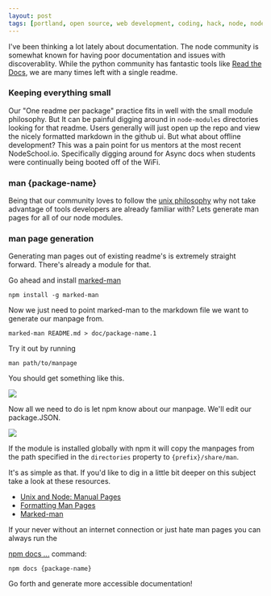 ```yaml
---
layout: post
tags: [portland, open source, web development, coding, hack, node, node modules, man, man pages, unix, marked man, npm]
---
```


I've been thinking a lot lately about documentation. The node
community is somewhat known for having poor documentation and issues
with discoverablity. While the python community has fantastic tools
like [Read the Docs](https://readthedocs.org/), we are many times left
with a single readme.

### Keeping everything small

Our "One readme per package" practice fits in well with the small
module philosophy. But It can be painful digging around in
`node-modules` directories looking for that readme. Users generally
will just open up the repo and view the nicely formatted markdown in
the github ui. But what about offline development? This was a pain
point for us mentors at the most recent NodeSchool.io. Specifically
digging around for Async docs when students were continually being
booted off of the WiFi.

### man {package-name}

Being that our community loves to follow the
[unix philosophy](http://blog.izs.me/post/48281998870/unix-philosophy-and-node-js)
why not take advantage of tools developers are already familiar with?
Lets generate man pages for all of our node modules.

### man page generation

Generating man pages out of existing readme's is extremely straight
forward. There's already a module for that.

Go ahead and install [marked-man](https://github.com/kapouer/marked-man)

`npm install -g marked-man`

Now we just need to point marked-man to the markdown file we want to
generate our manpage from.

`marked-man README.md > doc/package-name.1`

Try it out by running

`man path/to/manpage`

You should get something like this.

![](http://i.imgur.com/99ZZX9M.png)

Now all we need to do is let npm know about our manpage. We'll edit
our package.JSON.

![](http://i.imgur.com/gKrOKBN.png)

If the module is installed globally with npm it will copy the manpages
from the path specified in the `directories` property to
`{prefix}/share/man`.

It's as simple as that. If you'd like to dig in a little bit deeper on
this subject take a look at these resources.

* [Unix and Node: Manual Pages](http://dailyjs.com/2012/02/16/unix-node-community/)
* [Formatting Man Pages](http://www.fnal.gov/docs/products/ups/ReferenceManual/html/manpages.html)
* [Marked-man](https://github.com/kapouer/marked-man)

If your never without an internet connection or just hate man pages
you can always run the

[npm docs ...](https://www.npmjs.org/doc/cli/npm-docs.html) command:

`npm docs {package-name}`

Go forth and generate more accessible documentation!
